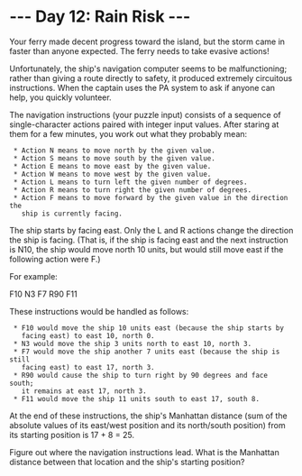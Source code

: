 # --- Day 12: Rain Risk ---

   Your ferry made decent progress toward the island, but the storm came in
   faster than anyone expected. The ferry needs to take evasive actions!

   Unfortunately, the ship's navigation computer seems to be malfunctioning;
   rather than giving a route directly to safety, it produced extremely
   circuitous instructions. When the captain uses the PA system to ask if
   anyone can help, you quickly volunteer.

   The navigation instructions (your puzzle input) consists of a sequence of
   single-character actions paired with integer input values. After staring
   at them for a few minutes, you work out what they probably mean:

     * Action N means to move north by the given value.
     * Action S means to move south by the given value.
     * Action E means to move east by the given value.
     * Action W means to move west by the given value.
     * Action L means to turn left the given number of degrees.
     * Action R means to turn right the given number of degrees.
     * Action F means to move forward by the given value in the direction the
       ship is currently facing.

   The ship starts by facing east. Only the L and R actions change the
   direction the ship is facing. (That is, if the ship is facing east and the
   next instruction is N10, the ship would move north 10 units, but would
   still move east if the following action were F.)

   For example:

 F10
 N3
 F7
 R90
 F11

   These instructions would be handled as follows:

     * F10 would move the ship 10 units east (because the ship starts by
       facing east) to east 10, north 0.
     * N3 would move the ship 3 units north to east 10, north 3.
     * F7 would move the ship another 7 units east (because the ship is still
       facing east) to east 17, north 3.
     * R90 would cause the ship to turn right by 90 degrees and face south;
       it remains at east 17, north 3.
     * F11 would move the ship 11 units south to east 17, south 8.

   At the end of these instructions, the ship's Manhattan distance (sum of
   the absolute values of its east/west position and its north/south
   position) from its starting position is 17 + 8 = 25.

   Figure out where the navigation instructions lead. What is the Manhattan
   distance between that location and the ship's starting position?

